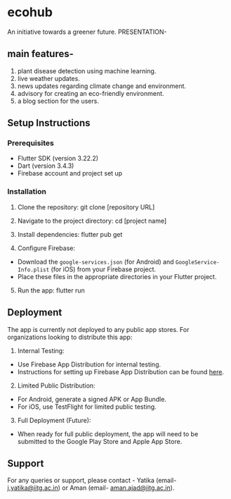 # ecohub
An initiative towards a greener future.
PRESENTATION-

## main features-
1. plant disease detection using machine learning.
2. live weather updates.
3. news updates regarding climate change and environment.
4. advisory for creating an eco-friendly environment.
5. a blog section for the users.

## Setup Instructions

### Prerequisites

- Flutter SDK (version 3.22.2)
- Dart (version 3.4.3)
- Firebase account and project set up

### Installation

1. Clone the repository:
git clone [repository URL]

2. Navigate to the project directory:
cd [project name]

3. Install dependencies:
flutter pub get

4. Configure Firebase:
- Download the `google-services.json` (for Android) and `GoogleService-Info.plist` (for iOS) from your Firebase project.
- Place these files in the appropriate directories in your Flutter project.

5. Run the app:
    flutter run

## Deployment

The app is currently not deployed to any public app stores. For organizations looking to distribute this app:

1. Internal Testing:
- Use Firebase App Distribution for internal testing.
- Instructions for setting up Firebase App Distribution can be found [here](https://firebase.google.com/docs/app-distribution).

2. Limited Public Distribution:
- For Android, generate a signed APK or App Bundle.
- For iOS, use TestFlight for limited public testing.

3. Full Deployment (Future):
- When ready for full public deployment, the app will need to be submitted to the Google Play Store and Apple App Store.

## Support

For any queries or support, please contact - Yatika (email- j.yatika@iitg.ac.in) or Aman (email- aman.ajad@iitg.ac.in).


